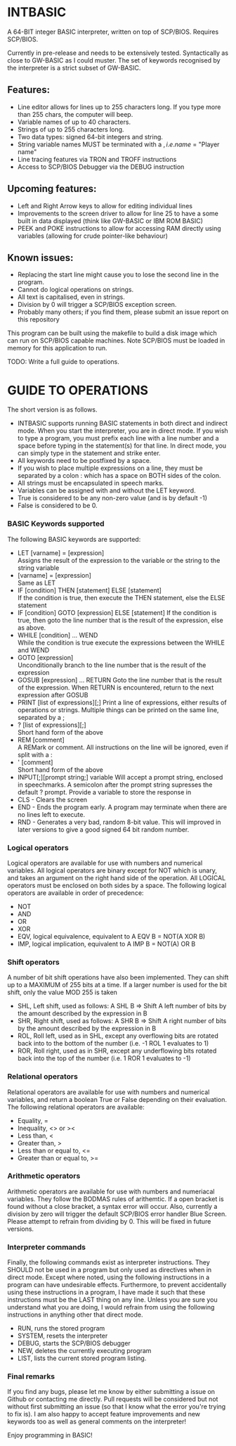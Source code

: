 # INTBASIC

A 64-BIT integer BASIC interpreter, written on top of SCP/BIOS. Requires SCP/BIOS.

Currently in pre-release and needs to be extensively tested. Syntactically as close to GW-BASIC as I could muster. 
The set of keywords recognised by the interpreter is a strict subset of GW-BASIC.

## Features:
- Line editor allows for lines up to 255 characters long. If you type more than 255 chars, the computer will beep.
- Variable names of up to 40 characters.
- Strings of up to 255 characters long.
- Two data types: signed 64-bit integers and string.
- String variable names MUST be terminated with a $, i.e. name$ = "Player name"
- Line tracing features via TRON and TROFF instructions
- Access to SCP/BIOS Debugger via the DEBUG instruction


## Upcoming features:
- Left and Right Arrow keys to allow for editing individual lines
- Improvements to the screen driver to allow for line 25 to have a some built in data displayed (think like GW-BASIC or IBM ROM BASIC)
- PEEK and POKE instructions to allow for accessing RAM directly using variables (allowing for crude pointer-like behaviour)


## Known issues:
- Replacing the start line might cause you to lose the second line in the program.
- Cannot do logical operations on strings.
- All text is capitalised, even in strings.
- Division by 0 will trigger a SCP/BIOS exception screen.
- Probably many others; if you find them, please submit an issue report on this repository


This program can be built using the makefile to build a disk image which can run on SCP/BIOS capable machines.
Note SCP/BIOS must be loaded in memory for this application to run.

TODO: Write a full guide to operations.
# GUIDE TO OPERATIONS
The short version is as follows. 
- INTBASIC supports running BASIC statements in both direct and indirect mode. 
   When you start the interpreter, you are in direct mode.
   If you wish to type a program, you must prefix each line with a line number and a space before typing in the statement(s) for that line. 
   In direct mode, you can simply type in the statement and strike enter.
- All keywords need to be postfixed by a space. 
- If you wish to place multiple expressions on a line, they must be separated by a colon : which has a space on BOTH sides of the colon.
- All strings must be encapsulated in speech marks.
- Variables can be assigned with and without the LET keyword.
- True is considered to be any non-zero value (and is by default -1)
- False is considered to be 0.

### BASIC Keywords supported
The following BASIC keywords are supported:

- LET [varname] = [expression]  
    Assigns the result of the expression to the variable or the string to the string variable
- [varname] = [expression]  
    Same as LET
- IF [condition] THEN [statement] ELSE [statement]  
    If the condition is true, then execute the THEN statement, else the ELSE statement
- IF [condition] GOTO [expression] ELSE [statement] 
    If the condition is true, then goto the line number that is the result of the expression, else as above.
- WHILE [condition] ... WEND  
    While the condition is true execute the expressions between the WHILE and WEND
- GOTO [expression]           
    Unconditionally branch to the line number that is the result of the expression
- GOSUB [expression] ... RETURN 
    Goto the line number that is the result of the expression. When RETURN is encountered, return to the next expression after GOSUB
- PRINT [list of expressions][;] 
    Print a line of expressions, either results of operations or strings. Multiple things can be printed on the same line, separated by a ;
- ? [list of expressions][;]     
    Short hand form of the above
- REM [comment]   
    A REMark or comment. All instructions on the line will be ignored, even if split with a :
- ' [comment]    
    Short hand form of the above
- INPUT[;][prompt string;] variable
    Will accept a prompt string, enclosed in speechmarks. A semicolon after the prompt string supresses the default ? prompt. 
    Provide a variable to store the response in
- CLS  - Clears the screen
- END  - Ends the program early. A program may terminate when there are no lines left to execute.
- RND  - Generates a very bad, random 8-bit value. This will improved in later versions to give a good signed 64 bit random number.

### Logical operators
Logical operators are available for use with numbers and numerical variables. All logical operators are binary except for NOT which is unary, and takes
an argument on the right hand side of the operation. All LOGICAL operators must be enclosed on both sides by a space.
The following logical operators are available in order of precedence:
- NOT
- AND
- OR
- XOR
- EQV, logical equivalence, equivalent to A EQV B = NOT(A XOR B)
- IMP, logical implication, equivalent to A IMP B = NOT(A) OR B

### Shift operators

A number of bit shift operations have also been implemented. They can shift up to a MAXIMUM of 255 bits at a time. 
If a larger number is used for the bit shift, only the value MOD 255 is taken
- SHL, Left shift, used as follows: A SHL B => Shift A left number of bits by the amount described by the expression in B
- SHR, Right shift, used as follows: A SHR B => Shift A right number of bits by the amount described by the expression in B
- ROL, Roll left, used as in SHL, except any overflowing bits are rotated back into to the bottom of the number (i.e. -1 ROL 1 evaluates to 1)
- ROR, Roll right, used as in SHR, except any underflowing bits rotated back into the top of the number (i.e. 1 ROR 1 evaluates to -1)

### Relational operators

Relational operators are available for use with numbers and numerical variables, and return a boolean True or False depending on their evaluation.
The following relational operators are available:
- Equality, =
- Inequality, <> or ><
- Less than, <
- Greater than, >
- Less than or equal to, <=
- Greater than or equal to, >=

### Arithmetic operators

Arithmetic operators are available for use with numbers and numeriacal variables. They follow the BODMAS rules of arithemtic. 
If a open bracket is found without a close bracket, a syntax error will occur.
Also, currently a division by zero will trigger the default SCP/BIOS error handler Blue Screen. Please attempt to refrain from dividing by 0.
This will be fixed in future versions.

### Interpreter commands

Finally, the following commands exist as interpreter instructions. They SHOULD not be used in a program but only used as directives when in direct mode.
Except where noted, using the following instructions in a program can have undesirable effects. Furthermore, to prevent accidentally using these 
instructions in a program, I have made it such that these instructions must be the LAST thing on any line. Unless you are sure you understand what you
are doing, I would refrain from using the following instructions in anything other that direct mode.

- RUN, runs the stored program
- SYSTEM, resets the interpreter
- DEBUG, starts the SCP/BIOS debugger
- NEW, deletes the currently executing program
- LIST, lists the current stored program listing.


### Final remarks
If you find any bugs, please let me know by either submitting a issue on Github or contacting me directly. 
Pull requests will be considered but not without first submitting an issue (so that I know what the error you're trying to fix is).
I am also happy to accept feature improvements and new keywords too as well as general comments on the interpreter!

Enjoy programming in BASIC!






